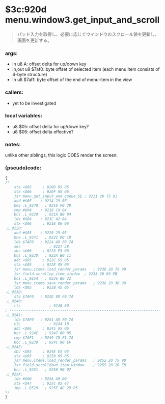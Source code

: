﻿

# $3c:920d menu.window3.get_input_and_scroll
> パッド入力を取得し、必要に応じてウインドウのスクロール値を更新し、画面を更新する。

### args:
+	in u8 A: offset delta for up/down key
+	in,out u8 $7af0: byte offset of selected item (each menu item consists of 4-byte structure)
+	in u8 $7af1: byte offset of the end of menu-item in the view

### callers:
+	yet to be investigated

### local variables:
+	u8 $05: offset delta for up/down key?
+	u8 $06: offset delta effective?

### notes:
unlike other siblings, this logic DOES render the screen.

### (pseudo)code:
```js
{
/*
    sta <$05     ; 920D 85 05
    sta <$06     ; 920F 85 06
    jsr menu.get_input_and_queue_SE ; 9211 20 75 91
    and #$0F    ; 9214 29 0F
    beq .L_9240   ; 9216 F0 28
    cmp #$04    ; 9218 C9 04
    bcs .L_9220   ; 921A B0 04
    ldx #$04    ; 921C A2 04
    stx <$06     ; 921E 86 06
.L_9220:
  	and #$05    ; 9220 29 05
    bne .L_9241   ; 9222 D0 1D
    lda $7AF0   ; 9224 AD F0 7A
    sec             ; 9227 38
    sbc <$06     ; 9228 E5 06
    bcs .L_923D   ; 922A B0 11
    adc <$05     ; 922C 65 05
    sta <$05     ; 922E 85 05
    jsr menu.items.load_render_params   ; 9230 20 75 90
    jsr field.scrollup_item_window  ; 9233 20 69 EB
    bcs .L_925A   ; 9236 B0 22
    jsr menu.items.save_render_params   ; 9238 20 3D 90
    lda <$05     ; 923B A5 05
.L_923D:
  	sta $7AF0   ; 923D 8D F0 7A
.L_9240:
  	rts             ; 9240 60
; ----------------------------------------------------------------------------
.L_9241:
  	lda $7AF0   ; 9241 AD F0 7A
    clc             ; 9244 18
    adc <$06     ; 9245 65 06
    bcs .L_924E   ; 9247 B0 05
    cmp $7AF1   ; 9249 CD F1 7A
    bcc .L_923D   ; 924C 90 EF
.L_924E:
  	sbc <$05     ; 924E E5 05
    sta <$05     ; 9250 85 05
    jsr menu.items.load_render_params   ; 9252 20 75 90
    jsr field.scrolldown_item_window    ; 9255 20 2D EB
    bcc .L_9261   ; 9258 90 07
.L_925A:
  	lda #$00    ; 925A A9 00
    sta <$47     ; 925C 85 47
    jmp .L_D529   ; 925E 4C 29 D5
*/
}
```


